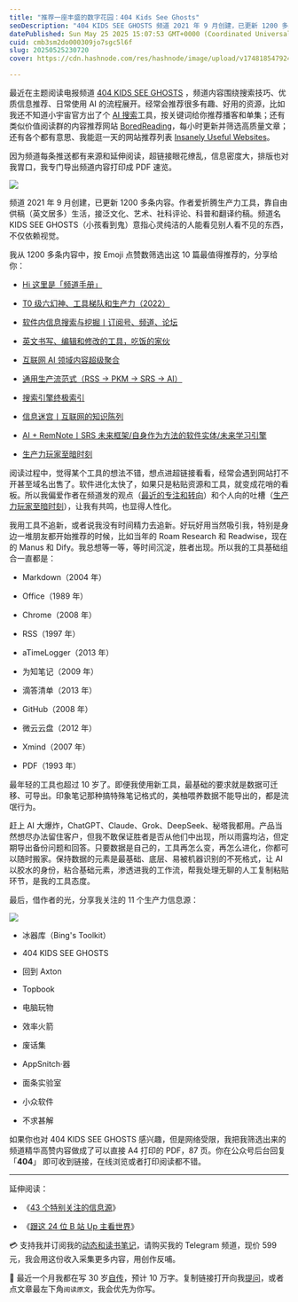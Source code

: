 ```yaml
---
title: "推荐一座丰盛的数字花园：404 Kids See Ghosts"
seoDescription: "404 KIDS SEE GHOSTS 频道 2021 年 9 月创建，已更新 1200 多条内容。作者爱折腾生产力工具，靠自由供稿（英文居多）生活，接泛文化、艺术、社科评论、科普和翻译约稿。"
datePublished: Sun May 25 2025 15:07:53 GMT+0000 (Coordinated Universal Time)
cuid: cmb3sm2do000309jo7sgc5l6f
slug: 20250525230720
cover: https://cdn.hashnode.com/res/hashnode/image/upload/v1748185479243/a63ef7e5-f50a-41f0-8bce-7b5a43ad7000.jpeg

---
```


最近在主题阅读电报频道 [404 KIDS SEE GHOSTS](https://t.me/isaiahsystem) ，频道内容围绕搜索技巧、优质信息推荐、日常使用 AI 的流程展开。经常会推荐很多有趣、好用的资源，比如我还不知道小宇宙官方出了个 [AI 搜索](https://ask.xiaoyuzhoufm.com/)工具，按关键词给你推荐播客和单集；还有类似价值阅读群的内容推荐网站 [BoredReading](https://boredreading.com/articles/all/popular/)，每小时更新并筛选高质量文章；还有各个都有意思、我能逛一天的网站推荐列表 [Insanely Useful Websites](https://insanelyusefulwebsites.com/)。

因为频道每条推送都有来源和延伸阅读，超链接眼花缭乱，信息密度大，排版也对我胃口，我专门导出频道内容打印成 PDF 速览。

![](url)

频道 2021 年 9 月创建，已更新 1200 多条内容。作者爱折腾生产力工具，靠自由供稿（英文居多）生活，接泛文化、艺术、社科评论、科普和翻译约稿。频道名 KIDS SEE GHOSTS（小孩看到鬼）意指心灵纯洁的人能看见别人看不见的东西，不仅依赖视觉。

我从 1200 多条内容中，按 Emoji 点赞数筛选出这 10 篇最值得推荐的，分享给你：

* [Hi 这里是「频道手册」](https://t.me/isaiahsystem/21)
    
* [T0 级六幻神、工具梯队和生产力（2022）](https://t.me/isaiahsystem/667)
    
* [软件内信息搜索与挖掘丨订阅号、频道、论坛](https://t.me/isaiahsystem/726)
    
* [英文书写、编辑和修改的工具，吃饭的家伙](https://t.me/isaiahsystem/512)
    
* [互联网 AI 领域内容超级聚合](https://t.me/isaiahsystem/858)
    
* [通用生产流范式（RSS -&gt; PKM -&gt; SRS -&gt; AI）](https://t.me/isaiahsystem/756)
    
* [搜索引擎终极索引](https://t.me/isaiahsystem/771)
    
* [信息迷宫丨互联网的知识陈列](https://t.me/isaiahsystem/979)
    
* [AI + RemNote丨SRS 未来框架/自身作为方法的软件实体/未来学习引擎](https://t.me/isaiahsystem/1072)
    
* [生产力玩家至暗时刻](https://t.me/isaiahsystem/990)
    

阅读过程中，觉得某个工具的想法不错，想点进超链接看看，经常会遇到网站打不开甚至域名出售了。软件进化太快了，如果只是粘贴资源和工具，就变成花哨的看板。所以我偏爱作者在频道发的观点（[最近的专注和转向](https://t.me/isaiahsystem/1136)）和个人向的吐槽（[生产力玩家至暗时刻](https://t.me/isaiahsystem/990)），让我有共鸣，也显得人性化。

我用工具不追新，或者说我没有时间精力去追新。好玩好用当然吸引我，特别是身边一堆朋友都开始推荐的时候，比如当年的 Roam Research 和 Readwise，现在的 Manus 和 Dify。我总想等一等，等时间沉淀，胜者出现。所以我的工具基础组合一直都是：

* Markdown（2004 年）
    
* Office（1989 年）
    
* Chrome（2008 年）
    
* RSS（1997 年）
    
* aTimeLogger（2013 年）
    
* 为知笔记（2009 年）
    
* 滴答清单（2013 年）
    
* GitHub（2008 年）
    
* 微云云盘（2012 年）
    
* Xmind（2007 年）
    
* PDF（1993 年）
    

最年轻的工具也超过 10 岁了。即便我使用新工具，最基础的要求就是数据可迁移、可导出。印象笔记那种搞特殊笔记格式的，美柚喂养数据不能导出的，都是流氓行为。

赶上 AI 大爆炸，ChatGPT、Claude、Grok、DeepSeek、秘塔我都用。产品当然想尽办法留住客户，但我不敢保证胜者是否从他们中出现，所以雨露均沾，但定期导出备份问题和回答。只要数据是自己的，工具再怎么变，再怎么进化，你都可以随时搬家。保持数据的元素是最基础、底层、易被机器识别的不死格式，让 AI 以胶水的身份，粘合基础元素，渗透进我的工作流，帮我处理无聊的人工复制粘贴环节，是我的工具态度。

最后，借作者的光，分享我关注的 11 个生产力信息源：

![](url)

* 冰器库（Bing's Toolkit）
    
* 404 KIDS SEE GHOSTS
    
* 回到 Axton
    
* Topbook
    
* 电脑玩物
    
* 效率火箭
    
* 废话集
    
* AppSnitch·器
    
* 面条实验室
    
* 小众软件
    
* 不求甚解
    

如果你也对 404 KIDS SEE GHOSTS 感兴趣，但是网络受限，我把我筛选出来的频道精华高赞内容做成了可以直接 A4 打印的 PDF，87 页。你在公众号后台回复「**404**」 即可收到链接，在线浏览或者打印阅读都不错。

---

延伸阅读：

* 《[43 个特别关注的信息源](https://mp.weixin.qq.com/s/mRPZZ3_cJI8E52KZlsZxOg)》
    
* 《[跟这 24 位 B 站 Up 主看世界](https://mp.weixin.qq.com/s/e4bJnU317aSrF9oAD7G8bg)》
    

💳 支持我并订阅我的[动态和读书笔记](https://mp.weixin.qq.com/s/u9sg3KBe9k3L3oOUZcRd5w)，请购买我的 Telegram 频道，现价 599 元，我会用这份收入采集更多内容，用创作反哺。

📖 最近一个月我都在写 30 岁[自传](https://mp.weixin.qq.com/s?__biz=MzI3MzU5MDA1OQ==&mid=2247488741&idx=1&sn=3aca11b2f15bcb82156b45c8a69ae937&chksm=eb21a6a1dc562fb7bbf6242bc1a68995eba7b560a49627ac031e129b33aa29a624896186a2a3#rd)，预计 10 万字。复制链接打开向我[提问](https://wj.qq.com/s2/15897499/4fe9/)，或者点文章最左下角`阅读原文`，我会优先为你写。
